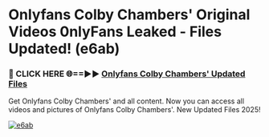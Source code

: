 # Onlyfans Colby Chambers' Original Videos 0nlyFans Leaked - Files Updated! (e6ab)

<h3>🔴 CLICK HERE 🌐==►► <a href="https://best4dudes.click/HH4t6V" rel="nofollow">Onlyfans Colby Chambers' Updated Files</a></h3>

Get Onlyfans Colby Chambers' and all content. Now you can access all videos and pictures of Onlyfans Colby Chambers'. New Updated Files 2025!

[![e6ab](https://github.com/user-attachments/assets/8c521d6e-e6e3-4a75-9320-d58ab9d79d5b)](https://best4dudes.click/HH4t6V)
